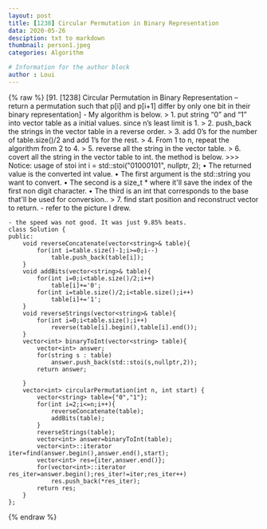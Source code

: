 ```yaml
---
layout: post
title: [1238] Circular Permutation in Binary Representation
data: 2020-05-26
desciption: txt to markdown
thumbnail: person1.jpeg
categories: Algorithm

# Information for the author block
author : Loui
---
```


{% raw %}
	﻿[91. [1238] Circular Permutation in Binary Representation – return a permutation such that p[i] and p[i+1] differ by only one bit in their binary representation]
	- My algorithm is below.
	> 1. put string “0” and “1” into vector table as a initial values. since n’s least limit is 1.
	> 2. push_back the strings in the vector table in a reverse order.
	> 3. add 0’s for the number of table.size()/2 and add 1’s for the rest.
	> 4. From 1 to n, repeat the algorithm from 2 to 4.
	> 5. reverse all the string in the vector table.
	> 6. covert all the string in the vector table to int. the method is below.
	>>> Notice: usage of stoi
	 int i = std::stoi("01000101", nullptr, 2);
	•	The returned value is the converted int value.
	•	The first argument is the std::string you want to convert.
	•	The second is a size_t * where it'll save the index of the first non digit character.
	•	The third is an int that corresponds to the base that'll be used for conversion..
	> 7. find start position and reconstruct vector to return.
	- refer to the picture I drew.
	 
	- the speed was not good. It was just 9.85% beats.
	class Solution {
	public:
	    void reverseConcatenate(vector<string>& table){
	        for(int i=table.size()-1;i>=0;i--)
	            table.push_back(table[i]);
	    }
	    void addBits(vector<string>& table){
	        for(int i=0;i<table.size()/2;i++)
	            table[i]+='0';
	        for(int i=table.size()/2;i<table.size();i++)
	            table[i]+='1';
	    }
	    void reverseStrings(vector<string>& table){
	        for(int i=0;i<table.size();i++)
	            reverse(table[i].begin(),table[i].end());
	    }
	    vector<int> binaryToInt(vector<string> table){
	        vector<int> answer;
	        for(string s : table)
	            answer.push_back(std::stoi(s,nullptr,2));
	        return answer;
	           
	    }
	    vector<int> circularPermutation(int n, int start) {
	        vector<string> table={"0","1"};
	        for(int i=2;i<=n;i++){
	            reverseConcatenate(table);
	            addBits(table);
	        }
	        reverseStrings(table);
	        vector<int> answer=binaryToInt(table);
	        vector<int>::iterator iter=find(answer.begin(),answer.end(),start);
	        vector<int> res={iter,answer.end()};
	        for(vector<int>::iterator res_iter=answer.begin();res_iter!=iter;res_iter++)
	            res.push_back(*res_iter);
	        return res;
	    }
	};
	
	
{% endraw %}
